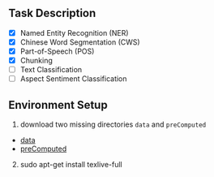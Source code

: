 ## Task Description
* [x] Named Entity Recognition (NER)
* [x] Chinese Word Segmentation (CWS)
* [x] Part-of-Speech (POS)
* [x] Chunking
* [ ] Text Classification
* [ ] Aspect Sentiment Classification

## Environment Setup

1) download two missing directories `data` and `preComputed`
* [data](https://drive.google.com/file/d/1UzlBSNNrrAVQv_LwziRmY9qzVotbWZgo/view?usp=sharing)
* [preComputed](https://drive.google.com/file/d/1HAVDt1eXj2iUQBPv995ASLKo1IhhKlOX/view?usp=sharing)

2) sudo apt-get install texlive-full
